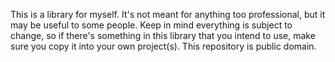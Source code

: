 ﻿This is a library for myself. It's not meant for anything too professional, but it may be useful to some people. Keep in mind everything is subject to change, so if there's something in this library that you intend to use, make sure you copy it into your own project(s). This repository is public domain.